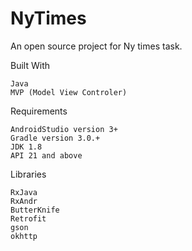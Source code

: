 # NyTimes

An open source project for Ny times task.

Built With

    Java
    MVP (Model View Controler)

Requirements

    AndroidStudio version 3+
    Gradle version 3.0.+
    JDK 1.8
    API 21 and above

Libraries

    RxJava
    RxAndr
    ButterKnife
    Retrofit
    gson
    okhttp

